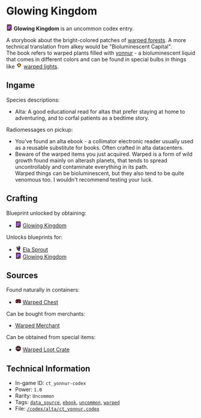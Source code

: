 # Glowing Kingdom

<img src="https://raw.githubusercontent.com/Ceterai/Enternia/main/codex/alta/ebook/warped.png" alt="Glowing Kingdom icon" loading="lazy" height="16px" width="auto" /> **Glowing Kingdom** is an uncommon codex entry.

A storybook about the bright-colored patches of [warped forests](https://ceterai.github.io/MyEnternia/Wiki/warpedforests). A more technical translation from alkey would be "Bioluminescent Capital".  
The book refers to warped plants filled with [yonnur](https://ceterai.github.io/MyEnternia/Wiki/yonnur) - a bioluminescent liquid that comes in different colors and can be found in special bulbs in things like <img src="https://raw.githubusercontent.com/Ceterai/Enternia/main/objects/biome/alterash/warped/decorative/light/icon.png" alt="Warped Light icon" loading="lazy" height="16px" width="auto" /> [warped lights](https://ceterai.github.io/MyEnternia/Wiki/WarpedLight).

## Ingame

Species descriptions:

- Alta: A good educational read for altas that prefer staying at home to adventuring, and to corfal patients as a bedtime story.

Radiomessages on pickup:

- You've found an alta ebook - a collimator electronic reader usually used as a reusable substitute for books. Often crafted in alta datacenters.
- Beware of the warped items you just acquired. Warped is a form of wild growth found mainly on alterash planets, that tends to spread uncontrollably and contaminate everything in its path.  
Warped things can be bioluminescent, but they also tend to be quite venomous too. I wouldn't recommend testing your luck.

## Crafting

Blueprint unlocked by obtaining:

- <img src="https://raw.githubusercontent.com/Ceterai/Enternia/main/codex/alta/ebook/warped.png" alt="Glowing Kingdom icon" loading="lazy" height="16px" width="auto" /> [Glowing Kingdom](https://ceterai.github.io/MyEnternia/Wiki/GlowingKingdom)

Unlocks blueprints for:

- <img src="https://raw.githubusercontent.com/Ceterai/Enternia/main/objects/farmables/alta/liquid/ela/icon.png" alt="Ela Sprout icon" loading="lazy" height="16px" width="auto" /> [Ela Sprout](https://ceterai.github.io/MyEnternia/Wiki/ElaSprout)
- <img src="https://raw.githubusercontent.com/Ceterai/Enternia/main/codex/alta/ebook/warped.png" alt="Glowing Kingdom icon" loading="lazy" height="16px" width="auto" /> [Glowing Kingdom](https://ceterai.github.io/MyEnternia/Wiki/GlowingKingdom)

## Sources

Found naturally in containers:

- <img src="https://raw.githubusercontent.com/Ceterai/Enternia/main/objects/biome/alterash/warped/decorative/chest/icon.png" alt="Warped Chest icon" loading="lazy" height="16px" width="auto" /> [Warped Chest](https://ceterai.github.io/MyEnternia/Wiki/WarpedChest)

Can be bought from merchants:

- [Warped Merchant](https://ceterai.github.io/MyEnternia/Wiki/WarpedMerchant)

Can be obtained from special items:

- <img src="https://raw.githubusercontent.com/Ceterai/Enternia/main/items/active/alta/loot/biome/ct_warped_loot.png" alt="Warped Loot Crate icon" loading="lazy" height="16px" width="auto" /> [Warped Loot Crate](https://ceterai.github.io/MyEnternia/Wiki/WarpedLootCrate)

## Technical Information

- In-game ID: `ct_yonnur-codex`
- Power: `1.0`
- Rarity: `Uncommon`
- Tags: [`data_source`](https://ceterai.github.io/MyEnternia/Wiki/Tags/DataSource), [`ebook`](https://ceterai.github.io/MyEnternia/Wiki/Tags/Ebook), [`uncommon`](https://ceterai.github.io/MyEnternia/Wiki/Tags/Uncommon), [`warped`](https://ceterai.github.io/MyEnternia/Wiki/Tags/Warped)
- File: [`/codex/alta/ct_yonnur.codex`](https://github.com/Ceterai/Enternia/blob/main/codex/alta/ct_yonnur.codex)
